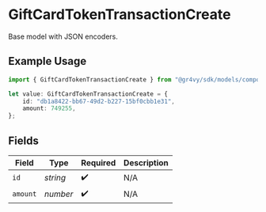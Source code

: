 # GiftCardTokenTransactionCreate

Base model with JSON encoders.

## Example Usage

```typescript
import { GiftCardTokenTransactionCreate } from "@gr4vy/sdk/models/components";

let value: GiftCardTokenTransactionCreate = {
    id: "db1a8422-bb67-49d2-b227-15bf0cbb1e31",
    amount: 749255,
};
```

## Fields

| Field              | Type               | Required           | Description        |
| ------------------ | ------------------ | ------------------ | ------------------ |
| `id`               | *string*           | :heavy_check_mark: | N/A                |
| `amount`           | *number*           | :heavy_check_mark: | N/A                |
